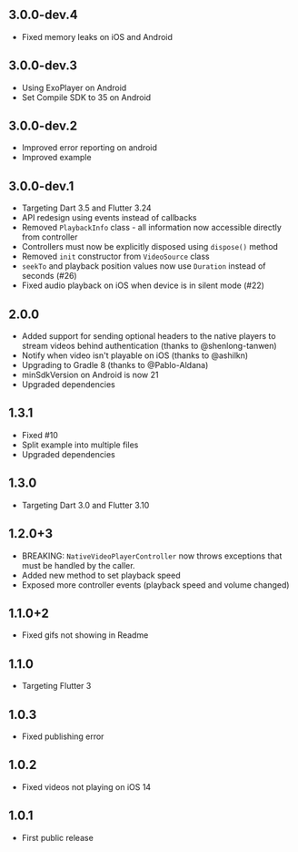 ## 3.0.0-dev.4

- Fixed memory leaks on iOS and Android

## 3.0.0-dev.3

- Using ExoPlayer on Android
- Set Compile SDK to 35 on Android

## 3.0.0-dev.2

- Improved error reporting on android
- Improved example

## 3.0.0-dev.1

- Targeting Dart 3.5 and Flutter 3.24
- API redesign using events instead of callbacks
- Removed `PlaybackInfo` class - all information now accessible directly from controller
- Controllers must now be explicitly disposed using `dispose()` method
- Removed `init` constructor from `VideoSource` class
- `seekTo` and playback position values now use `Duration` instead of seconds (#26)
- Fixed audio playback on iOS when device is in silent mode (#22)

## 2.0.0

- Added support for sending optional headers to the native players to stream videos behind authentication (thanks to @shenlong-tanwen)
- Notify when video isn't playable on iOS (thanks to @ashilkn)
- Upgrading to Gradle 8 (thanks to @Pablo-Aldana)
- minSdkVersion on Android is now 21
- Upgraded dependencies

## 1.3.1

- Fixed #10 
- Split example into multiple files 
- Upgraded dependencies 

## 1.3.0

- Targeting Dart 3.0 and Flutter 3.10

## 1.2.0+3

- BREAKING: `NativeVideoPlayerController` now throws exceptions that must be handled by the caller.
- Added new method to set playback speed
- Exposed more controller events (playback speed and volume changed)

## 1.1.0+2

- Fixed gifs not showing in Readme

## 1.1.0

- Targeting Flutter 3

## 1.0.3

- Fixed publishing error

## 1.0.2 

- Fixed videos not playing on iOS 14

## 1.0.1

- First public release
